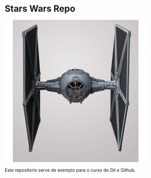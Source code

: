 # Stars Wars Repo

![TIE Fighter](./tieFighter.png)

Este repositorio serve de exemplo para o curso de Git e Github.